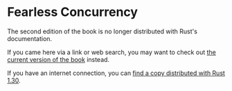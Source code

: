 # Fearless Concurrency

The second edition of the book is no longer distributed with Rust's documentation.

If you came here via a link or web search, you may want to check out [the current version of the book](../ch16-00-concurrency.html) instead.

If you have an internet connection, you can [find a copy distributed with Rust 1.30](https://doc.rust-lang.org/1.30.0/book/second-edition/ch16-00-concurrency.html).